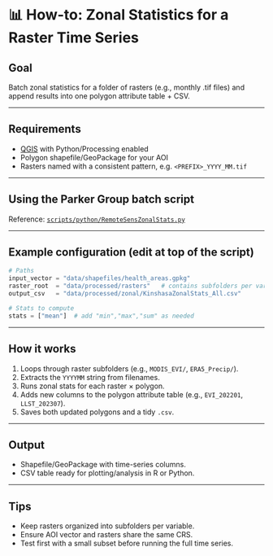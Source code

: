 # 📊 How-to: Zonal Statistics for a Raster Time Series

## Goal
Batch zonal statistics for a folder of rasters (e.g., monthly .tif files) and append results into one polygon attribute table + CSV.

---

## Requirements
- [QGIS](https://qgis.org/) with Python/Processing enabled  
- Polygon shapefile/GeoPackage for your AOI  
- Rasters named with a consistent pattern, e.g. `<PREFIX>_YYYY_MM.tif`  

---

## Using the Parker Group batch script

Reference: [`scripts/python/RemoteSensZonalStats.py`](https://github.com/parker-group/Kinshasa_EO/blob/main/scripts/python/RemoteSensZonalStats.py)

---

## Example configuration (edit at top of the script)

```python
# Paths
input_vector = "data/shapefiles/health_areas.gpkg"
raster_root  = "data/processed/rasters"   # contains subfolders per variable
output_csv   = "data/processed/zonal/KinshasaZonalStats_All.csv"

# Stats to compute
stats = ["mean"]  # add "min","max","sum" as needed
```

---

## How it works
1. Loops through raster subfolders (e.g., `MODIS_EVI/`, `ERA5_Precip/`).  
2. Extracts the `YYYYMM` string from filenames.  
3. Runs zonal stats for each raster × polygon.  
4. Adds new columns to the polygon attribute table (e.g., `EVI_202201`, `LLST_202307`).  
5. Saves both updated polygons and a tidy `.csv`.  

---

## Output
- Shapefile/GeoPackage with time-series columns.  
- CSV table ready for plotting/analysis in R or Python.  

---

## Tips
- Keep rasters organized into subfolders per variable.  
- Ensure AOI vector and rasters share the same CRS.  
- Test first with a small subset before running the full time series.  
